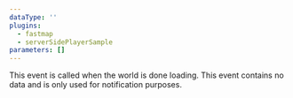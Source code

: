 ```yaml
---
dataType: ''
plugins:
  - fastmap
  - serverSidePlayerSample
parameters: []
---
```


This event is called when the world is done loading. This event contains no data and is only used for notification purposes.

